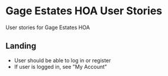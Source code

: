 # Gage Estates HOA User Stories
User stories for Gage Estates HOA

## Landing
- User should be able to log in or register
- If user is logged in, see "My Account"

